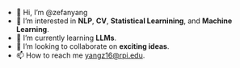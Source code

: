 - 👋 Hi, I’m @zefanyang
- 👀 I’m interested in **NLP**, **CV**, **Statistical Learnining**, and **Machine Learning**.
- 🌱 I’m currently learning **LLMs**.
- 💞️ I’m looking to collaborate on **exciting ideas**.
- 📫 How to reach me yangz16@rpi.edu.

<!---
zefanyang/zefanyang is a ✨ special ✨ repository because its `README.md` (this file) appears on your GitHub profile.
You can click the Preview link to take a look at your changes.
--->
